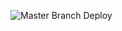 ![Master Branch Deploy](https://github.com/amcardle/svelte-template/workflows/Master%20Branch%20Deploy/badge.svg)
